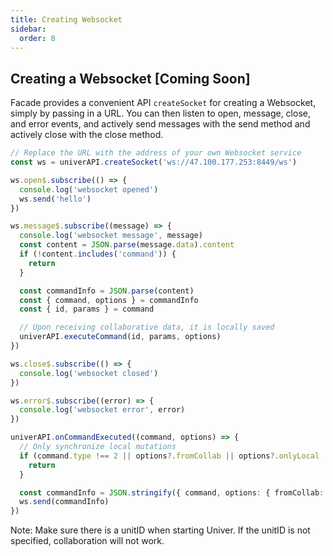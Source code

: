 ```yaml
---
title: Creating Websocket
sidebar:
  order: 8
---
```


## Creating a Websocket [Coming Soon]

Facade provides a convenient API `createSocket` for creating a Websocket, simply by passing in a URL. You can then listen to open, message, close, and error events, and actively send messages with the send method and actively close with the close method.

```typescript title="main.ts"
// Replace the URL with the address of your own Websocket service
const ws = univerAPI.createSocket('ws://47.100.177.253:8449/ws')

ws.open$.subscribe(() => {
  console.log('websocket opened')
  ws.send('hello')
})

ws.message$.subscribe((message) => {
  console.log('websocket message', message)
  const content = JSON.parse(message.data).content
  if (!content.includes('command')) {
    return
  }

  const commandInfo = JSON.parse(content)
  const { command, options } = commandInfo
  const { id, params } = command

  // Upon receiving collaborative data, it is locally saved
  univerAPI.executeCommand(id, params, options)
})

ws.close$.subscribe(() => {
  console.log('websocket closed')
})

ws.error$.subscribe((error) => {
  console.log('websocket error', error)
})

univerAPI.onCommandExecuted((command, options) => {
  // Only synchronize local mutations
  if (command.type !== 2 || options?.fromCollab || options?.onlyLocal || command.id === 'doc.mutation.rich-text-editing') {
    return
  }

  const commandInfo = JSON.stringify({ command, options: { fromCollab: true } })
  ws.send(commandInfo)
})
```

Note: Make sure there is a unitID when starting Univer. If the unitID is not specified, collaboration will not work.
